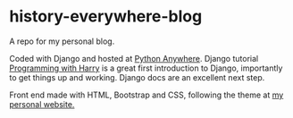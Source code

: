 # history-everywhere-blog
A repo for my personal blog.

Coded with Django and hosted at [Python Anywhere](http://www.pythonanywhere.com). 
Django tutorial [Programming with Harry](https://www.youtube.com/playlist?list=PLK8cqdr55Tsv-D2HMdrnD32oOVBNvmxjr) is 
a great first introduction to Django, importantly to get things up and working. Django docs are an excellent next step. 

Front end made with HTML, Bootstrap and CSS, following the theme at [my personal website.](https://shreyaskolpe.com/)

